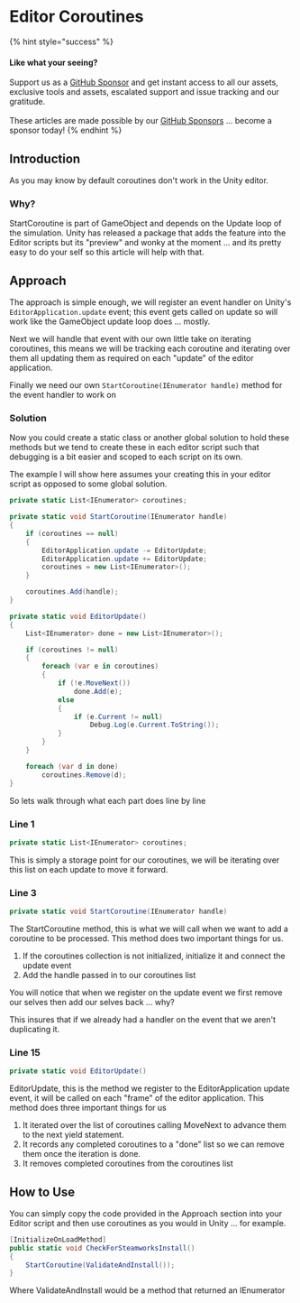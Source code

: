 # Editor Coroutines

{% hint style="success" %}
#### Like what your seeing?

Support us as a [GitHub Sponsor](../../become-a-sponsor/) and get instant access to all our assets, exclusive tools and assets, escalated support and issue tracking and our gratitude.\
\
These articles are made possible by our [GitHub Sponsors](../../become-a-sponsor/) ... become a sponsor today!
{% endhint %}

## Introduction

As you may know by default coroutines don't work in the Unity editor.&#x20;

### Why?

StartCoroutine is part of GameObject and depends on the Update loop of the simulation. Unity has released a package that adds the feature into the Editor scripts but its "preview" and wonky at the moment ... and its pretty easy to do your self so this article will help with that.

## Approach

The approach is simple enough, we will register an event handler on Unity's `EditorApplication.update` event; this event gets called on update so will work like the GameObject update loop does ... mostly.

Next we will handle that event with our own little take on iterating coroutines, this means we will be tracking each coroutine and iterating over them all updating them as required on each "update" of the editor application.

Finally we need our own `StartCoroutine(IEnumerator handle)` method for the event handler to work on

### Solution

Now you could create a static class or another global solution to hold these methods but we tend to create these in each editor script such that debugging is a bit easier and scoped to each script on its own.&#x20;

The example I will show here assumes your creating this in your editor script as opposed to some global solution.

```csharp
private static List<IEnumerator> coroutines;

private static void StartCoroutine(IEnumerator handle)
{
    if (coroutines == null)
    {
        EditorApplication.update -= EditorUpdate;
        EditorApplication.update += EditorUpdate;
        coroutines = new List<IEnumerator>();
    }

    coroutines.Add(handle);
}

private static void EditorUpdate()
{
    List<IEnumerator> done = new List<IEnumerator>();

    if (coroutines != null)
    {
        foreach (var e in coroutines)
        {
            if (!e.MoveNext())
                done.Add(e);
            else
            {
                if (e.Current != null)
                    Debug.Log(e.Current.ToString());
            }
        }
    }

    foreach (var d in done)
        coroutines.Remove(d);
}
```

So lets walk through what each part does line by line

### Line 1

```csharp
private static List<IEnumerator> coroutines;
```

This is simply a storage point for our coroutines, we will be iterating over this list on each update to move it forward.

### Line 3

```csharp
private static void StartCoroutine(IEnumerator handle)
```

The StartCoroutine method, this is what we will call when we want to add a coroutine to be processed. This method does two important things for us.

1. If the coroutines collection is not initialized, initialize it and connect the update event
2. Add the handle passed in to our coroutines list

You will notice that when we register on the update event we first remove our selves then add our selves back ... why?

This insures that if we already had a handler on the event that we aren't duplicating it.

### Line 15

```csharp
private static void EditorUpdate()
```

EditorUpdate, this is the method we register to the EditorApplication update event, it will be called on each "frame" of the editor application. This method does three important things for us

1. It iterated over the list of coroutines calling MoveNext to advance them to the next yield statement.
2. It records any completed coroutines to a "done" list so we can remove them once the iteration is done.
3. It removes completed coroutines from the coroutines list

## How to Use

You can simply copy the code provided in the Approach section into your Editor script and then use coroutines as you would in Unity ... for example.

```csharp
[InitializeOnLoadMethod]
public static void CheckForSteamworksInstall()
{
    StartCoroutine(ValidateAndInstall());
}
```

Where ValidateAndInstall would be a method that returned an IEnumerator
